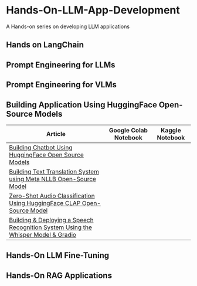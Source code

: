# Hands-On-LLM-App-Development
A Hands-on series on developing LLM applications

## Hands on LangChain ##

## Prompt Engineering for LLMs ##

## Prompt Engineering for VLMs ##

## Building Application Using HuggingFace Open-Source Models ##

|Article |Google Colab Notebook|Kaggle Notebook|
|-----|--------|----------|
|[Building Chatbot Using HuggingFace Open Source Models](https://medium.com/gitconnected/building-chatbot-using-huggingface-open-source-models-5e6e745d8df9?sk=2cd24dbce3de091ee5deefedb01466f7) | | |
|[Building Text Translation System using Meta NLLB Open-Source Model](https://medium.com/gitconnected/building-text-translation-system-using-meta-nllb-open-source-model-3b7a73d81a47?sk=6e3cb1c6b65697c5f2db24a86916a9aa) | | |
|[Zero-Shot Audio Classification Using HuggingFace CLAP Open-Source Model](https://medium.com/towards-artificial-intelligence/zero-shot-audio-classification-using-huggingface-clap-open-source-model-f3c8ab8ca548?sk=63d721a0e52734a73f724a4328c504e7) | | |
|[Building & Deploying a Speech Recognition System Using the Whisper Model & Gradio]() | | |



## Hands-On LLM Fine-Tuning ##

## Hands-On RAG Applications ##
